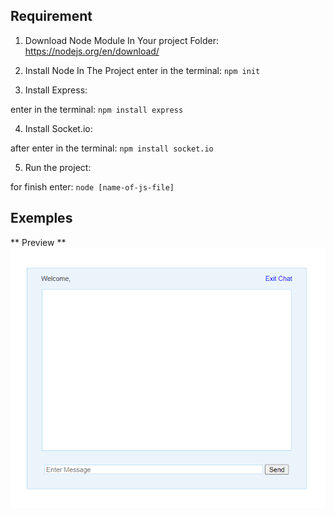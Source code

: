 ## Requirement

1) Download Node Module In Your project Folder:
  https://nodejs.org/en/download/

2) Install Node In The Project
  enter in the terminal: `npm init`

3) Install Express:

  enter in the terminal: `npm install express`

4) Install Socket.io:

  after enter in the terminal: `npm install socket.io`

5) Run the project:

  for finish enter: `node [name-of-js-file]`

## Exemples

** Preview **
![Coming soon...](https://github.com/Creator754915/local-chat-js/blob/main/preview/server_interface.png)

